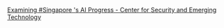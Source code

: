 [Examining #Singapore 's AI Progress - Center for Security and Emerging Technology](https://qi.tc/qi/111765)